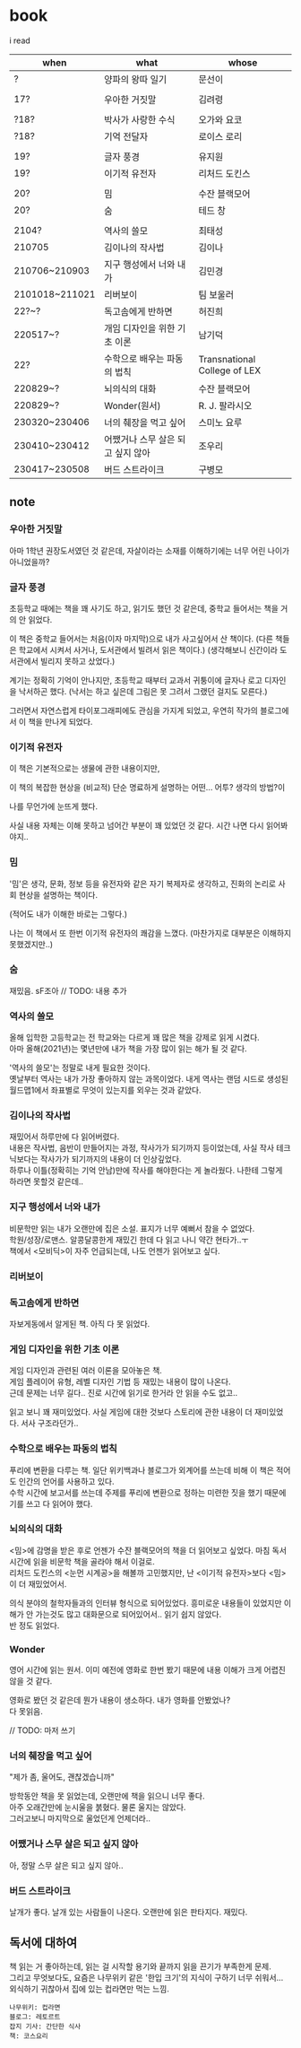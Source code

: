 # book
i read

when|what|whose
-|-|-
?|양파의 왕따 일기|문선이
||
17?|우아한 거짓말|김려령
||
?18?|박사가 사랑한 수식|오가와 요코
?18?|기억 전달자|로이스 로리
||
19?|글자 풍경|유지원
19?|이기적 유전자|리처드 도킨스
||
20?|밈|수잔 블랙모어
20?|숨|테드 창
||
2104?|역사의 쓸모|최태성
210705|김이나의 작사법|김이나
210706~210903|지구 행성에서 너와 내가|김민경
2101018~211021|리버보이|팀 보울러
22?~?|독고솜에게 반하면|허진희
220517~?|개임 디자인을 위한 기초 이론|남기덕
22?|수학으로 배우는 파동의 법칙|Transnational College of LEX
220829~?|뇌의식의 대화|수잔 블랙모어
220829~?|Wonder(원서)|R. J. 팔라시오
230320~230406|너의 췌장을 먹고 싶어|스미노 요루
230410~230412|어쨌거나 스무 살은 되고 싶지 않아|조우리
230417~230508|버드 스트라이크|구병모


## note
### 우아한 거짓말
아마 1학년 권장도서였던 것 같은데, 자살이라는 소재를 이해하기에는 너무 어린 나이가 아니었을까?

### 글자 풍경
초등학교 때에는 책을 꽤 사기도 하고, 읽기도 했던 것 같은데, 중학교 들어서는 책을 거의 안 읽었다.

이 책은 중학교 들어서는 처음(이자 마지막)으로 내가 사고싶어서 산 책이다.
(다른 책들은 학교에서 시켜서 사거나, 도서관에서 빌려서 읽은 책이다.)
(생각해보니 신간이라 도서관에서 빌리지 못하고 샀었다.)

계기는 정확히 기억이 안나지만, 초등학교 때부터 교과서 귀퉁이에 글자나 로고 디자인을 낙서하곤 했다.
(낙서는 하고 싶은데 그림은 못 그려서 그랬던 걸지도 모른다.)

그러면서 자연스럽게 타이포그래피에도 관심을 가지게 되었고, 우연히 작가의 블로그에서 이 책을 만나게 되었다.

### 이기적 유전자
이 책은 기본적으로는 생물에 관한 내용이지만,

이 책의 복잡한 현상을 (비교적) 단순 명료하게 설명하는 어떤... 어투? 생각의 방법?이

나를 무언가에 눈뜨게 했다.

사실 내용 자체는 이해 못하고 넘어간 부분이 꽤 있었던 것 같다. 시간 나면 다시 읽어봐야지..

### 밈
'밈'은 생각, 문화, 정보 등을 유전자와 같은 자기 복제자로 생각하고, 진화의 논리로 사회 현상을 설명하는 책이다.

(적어도 내가 이해한 바로는 그렇다.)

나는 이 책에서 또 한번 이기적 유전자의 쾌감을 느꼈다.
(마찬가지로 대부분은 이해하지 못했겠지만..)

### 숨
재밌음. sF조아
// TODO: 내용 추가

### 역사의 쓸모
올해 입학한 고등학교는 전 학교와는 다르게 꽤 많은 책을 강제로 읽게 시켰다.  
아마 올해(2021년)는 몇년만에 내가 책을 가장 많이 읽는 해가 될 것 같다.  

'역사의 쓸모'는 정말로 내게 필요한 것이다.  
옛날부터 역사는 내가 가장 좋아하지 않는 과목이었다.
내게 역사는 랜덤 시드로 생성된 월드맵1에서 좌표별로 무엇이 있는지를 외우는 것과 같았다.

### 김이나의 작사법
재밌어서 하루만에 다 읽어버렸다.  
내용은 작사법, 음반이 만들어지는 과정, 작사가가 되기까지 등이었는데, 사실 작사 테크닉보다는 작사가가 되기까지의 내용이 더 인상깊었다.  
하루나 이틀(정확히는 기억 안남)만에 작사를 해야한다는 게 놀라웠다. 나한테 그렇게 하라면 못할것 같은데..

### 지구 행성에서 너와 내가
비문학만 읽는 내가 오랜만에 집은 소설. 표지가 너무 예뻐서 참을 수 없었다.  
학원/성장/로맨스. 알콩달콩한게 재밌긴 한데 다 읽고 나니 약간 현타가..ㅜ  
책에서 <모비딕>이 자주 언급되는데, 나도 언젠가 읽어보고 싶다.

### 리버보이

### 독고솜에게 반하면
자보게동에서 알게된 책. 아직 다 못 읽었다.

### 게임 디자인을 위한 기초 이론
게임 디자인과 관련된 여러 이론을 모아놓은 책.  
게임 플레이어 유형, 레벨 디자인 기법 등 재밌는 내용이 많이 나온다.  
근데 문제는 너무 길다.. 진로 시간에 읽기로 한거라 안 읽을 수도 없고..


읽고 보니 꽤 재미있었다. 사실 게임에 대한 것보다 스토리에 관한 내용이 더 재미있었다. 서사 구조라던가..

### 수학으로 배우는 파동의 법칙
푸리에 변환을 다루는 책. 일단 위키백과나 블로그가 외계어를 쓰는데 비해 이 책은 적어도 인간의 언어를 사용하고 있다.  
수학 시간에 보고서를 쓰는데 주제를 푸리에 변환으로 정하는 미련한 짓을 했기 때문에 기를 쓰고 다 읽어야 했다.

### 뇌의식의 대화
<밈>에 감명을 받은 후로 언젠가 수잔 블랙모어의 책을 더 읽어보고 싶었다. 마침 독서 시간에 읽을 비문학 책을 골라야 해서 이걸로.  
리처드 도킨스의 <눈먼 시계공>을 해볼까 고민했지만, 난 <이기적 유전자>보다 <밈>이 더 재밌었어서.


의식 분야의 철학자들과의 인터뷰 형식으로 되어있었다. 흥미로운 내용들이 있었지만 이해가 안 가는것도 많고 대화문으로 되어있어서.. 읽기 쉽지 않았다.  
반 정도 읽었다.

### Wonder
영어 시간에 읽는 원서. 이미 예전에 영화로 한번 봤기 때문에 내용 이해가 크게 어렵진 않을 것 같다.


영화로 봤던 것 같은데 뭔가 내용이 생소하다. 내가 영화를 안봤었나?  
다 못읽음.

// TODO: 마저 쓰기

### 너의 췌장을 먹고 싶어
"제가 좀, 울어도, 괜찮겠습니까"

방학동안 책을 못 읽었는데, 오랜만에 책을 읽으니 너무 좋다.  
아주 오래간만에 눈시울을 붉혔다. 물론 울지는 않았다.  
그러고보니 마지막으로 울었던게 언제더라..

### 어쨌거나 스무 살은 되고 싶지 않아
아, 정말 스무 살은 되고 싶지 않아..

### 버드 스트라이크
날개가 좋다.
날개 있는 사람들이 나온다.
오랜만에 읽은 판타지다.
재밌다.


## 독서에 대하여
책 읽는 거 좋아하는데, 읽는 걸 시작할 용기와 끝까지 읽을 끈기가 부족한게 문제.  
그리고 무엇보다도, 요즘은 나무위키 같은 '한입 크기'의 지식이 구하기 너무 쉬워서...  
외식하기 귀찮아서 집에 있는 컵라면만 먹는 느낌.
```
나무위키: 컵라면
블로그: 레토르트
잡지 기사: 간단한 식사
책: 코스요리
```
